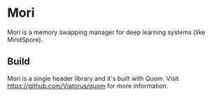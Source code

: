 # Mori

Mori is a memory swapping manager for deep learning systems (like MindSpore).

## Build

Mori is a single header library and it's built with Quom. Visit https://github.com/Viatorus/quom for more information.